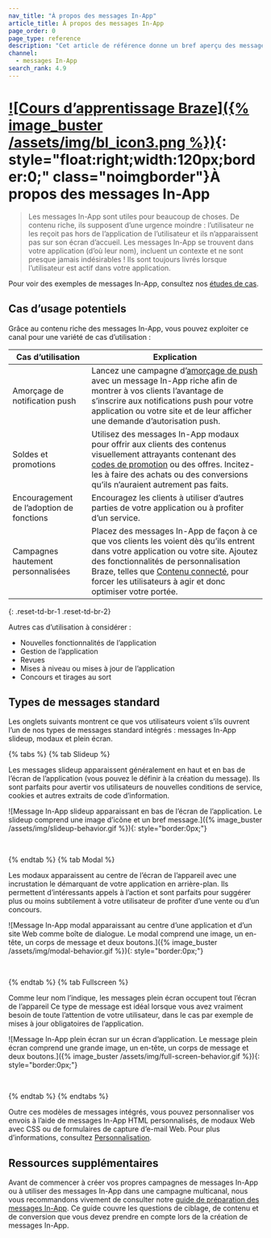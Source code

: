 ```yaml
---
nav_title: "À propos des messages In-App"
article_title: À propos des messages In-App
page_order: 0
page_type: reference
description: "Cet article de référence donne un bref aperçu des messages in-app, des cas d’utilisation potentiels et des types de messages standard."
channel:
  - messages In-App
search_rank: 4.9
---
```


# [![Cours d’apprentissage Braze]({% image_buster /assets/img/bl_icon3.png %})](https://learning.braze.com/messaging-channels-in-app-in-browser){: style="float:right;width:120px;border:0;" class="noimgborder"}À propos des messages In-App

> Les messages In-App sont utiles pour beaucoup de choses. De contenu riche, ils supposent d’une urgence moindre : l’utilisateur ne les reçoit pas hors de l’application de l’utilisateur et ils n’apparaissent pas sur son écran d’accueil. Les messages In-App se trouvent dans votre application (d’où leur nom), incluent un contexte et ne sont presque jamais indésirables ! Ils sont toujours livrés lorsque l’utilisateur est actif dans votre application.

Pour voir des exemples de messages In-App, consultez nos [études de cas][1].

## Cas d’usage potentiels

Grâce au contenu riche des messages In-App, vous pouvez exploiter ce canal pour une variété de cas d’utilisation :

| Cas d’utilisation | Explication |
| --- | --- |
| Amorçage de notification push | Lancez une campagne d’[amorçage de push][2] avec un message In-App riche afin de montrer à vos clients l’avantage de s’inscrire aux notifications push pour votre application ou votre site et de leur afficher une demande d’autorisation push.
| Soldes et promotions | Utilisez des messages In-App modaux pour offrir aux clients des contenus visuellement attrayants contenant des [codes de promotion][6] ou des offres. Incitez-les à faire des achats ou des conversions qu’ils n’auraient autrement pas faits. |
| Encouragement de l’adoption de fonctions | Encouragez les clients à utiliser d’autres parties de votre application ou à profiter d’un service. |
| Campagnes hautement personnalisées | Placez des messages In-App de façon à ce que vos clients les voient dès qu’ils entrent dans votre application ou votre site. Ajoutez des fonctionnalités de personnalisation Braze, telles que [Contenu connecté][3], pour forcer les utilisateurs à agir et donc optimiser votre portée.
{: .reset-td-br-1 .reset-td-br-2}

Autres cas d’utilisation à considérer :

- Nouvelles fonctionnalités de l’application
- Gestion de l’application
- Revues
- Mises à niveau ou mises à jour de l’application
- Concours et tirages au sort

## Types de messages standard

Les onglets suivants montrent ce que vos utilisateurs voient s’ils ouvrent l’un de nos types de messages standard intégrés : messages In-App slideup, modaux et plein écran.

{% tabs %}
{% tab Slideup %}

Les messages slideup apparaissent généralement en haut et en bas de l’écran de l’application (vous pouvez le définir à la création du message). Ils sont parfaits pour avertir vos utilisateurs de nouvelles conditions de service, cookies et autres extraits de code d’information.

![Message In-App slideup apparaissant en bas de l’écran de l’application. Le slideup comprend une image d’icône et un bref message.]({% image_buster /assets/img/slideup-behavior.gif %}){: style="border:0px;"}

<br>

{% endtab %}
{% tab Modal %}

Les modaux apparaissent au centre de l’écran de l’appareil avec une incrustation le démarquant de votre application en arrière-plan. Ils permettent d’intéressants appels à l’action et sont parfaits pour suggérer plus ou moins subtilement à votre utilisateur de profiter d’une vente ou d’un concours.

![Message In-App modal apparaissant au centre d’une application et d’un site Web comme boîte de dialogue. Le modal comprend une image, un en-tête, un corps de message et deux boutons.]({% image_buster /assets/img/modal-behavior.gif %}){: style="border:0px;"}

<br>

{% endtab %}
{% tab Fullscreen %}

Comme leur nom l’indique, les messages plein écran occupent tout l’écran de l’appareil Ce type de message est idéal lorsque vous avez vraiment besoin de toute l’attention de votre utilisateur, dans le cas par exemple de mises à jour obligatoires de l’application.

![Message In-App plein écran sur un écran d’application. Le message plein écran comprend une grande image, un en-tête, un corps de message et deux boutons.]({% image_buster /assets/img/full-screen-behavior.gif %}){: style="border:0px;"}

<br>

{% endtab %}
{% endtabs %}

Outre ces modèles de messages intégrés, vous pouvez personnaliser vos envois à l’aide de messages In-App HTML personnalisés, de modaux Web avec CSS ou de formulaires de capture d’e-mail Web. Pour plus d’informations, consultez [Personnalisation][4].

## Ressources supplémentaires

Avant de commencer à créer vos propres campagnes de messages In-App ou à utiliser des messages In-App dans une campagne multicanal, nous vous recommandons vivement de consulter notre [guide de préparation des messages In-App][5]. Ce guide couvre les questions de ciblage, de contenu et de conversion que vous devez prendre en compte lors de la création de messages In-App.


[1]: https://www.braze.com/customers
[2]: {{site.baseurl}}/user_guide/message_building_by_channel/push/best_practices/creating_custom_opt-in_prompts/
[3]: {{site.baseurl}}/user_guide/personalization_and_dynamic_content/connected_content/
[4]: {{site.baseurl}}/user_guide/message_building_by_channel/in-app_messages/customize/
[5]: {{site.baseurl}}/user_guide/message_building_by_channel/in-app_messages/best_practices/prep_guide/
[6]: {{site.baseurl}}/user_guide/personalization_and_dynamic_content/promotion_codes/
